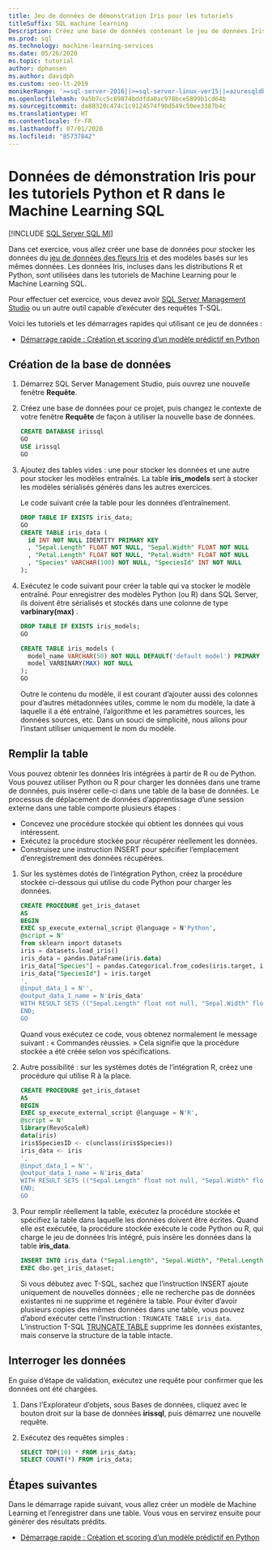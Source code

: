 ```yaml
---
title: Jeu de données de démonstration Iris pour les tutoriels
titleSuffix: SQL machine learning
Description: Créez une base de données contenant le jeu de données Iris et des modèles prédictifs. Ce jeu de données est utilisé dans les tutoriels R et Python avec le Machine Learning SQL.
ms.prod: sql
ms.technology: machine-learning-services
ms.date: 05/26/2020
ms.topic: tutorial
author: dphansen
ms.author: davidph
ms.custom: seo-lt-2019
monikerRange: '>=sql-server-2016||>=sql-server-linux-ver15||=azuresqldb-mi-current||=sqlallproducts-allversions'
ms.openlocfilehash: 9a5b7cc5c89874bddfda0ac978bce5899b1cd64b
ms.sourcegitcommit: da88320c474c1c9124574f90d549c50ee3387b4c
ms.translationtype: HT
ms.contentlocale: fr-FR
ms.lasthandoff: 07/01/2020
ms.locfileid: "85737842"
---
```

# <a name="iris-demo-data-for-python-and-r-tutorials-with-sql-machine-learning"></a>Données de démonstration Iris pour les tutoriels Python et R dans le Machine Learning SQL
[!INCLUDE [SQL Server SQL MI](../../includes/applies-to-version/sql-asdbmi.md)]

Dans cet exercice, vous allez créer une base de données pour stocker les données du [jeu de données des fleurs Iris](https://en.wikipedia.org/wiki/Iris_flower_data_set) et des modèles basés sur les mêmes données. Les données Iris, incluses dans les distributions R et Python, sont utilisées dans les tutoriels de Machine Learning pour le Machine Learning SQL.

Pour effectuer cet exercice, vous devez avoir [SQL Server Management Studio](../../ssms/download-sql-server-management-studio-ssms.md) ou un autre outil capable d’exécuter des requêtes T-SQL.

Voici les tutoriels et les démarrages rapides qui utilisant ce jeu de données :

+ [Démarrage rapide : Création et scoring d’un modèle prédictif en Python](quickstart-python-train-score-model.md)

## <a name="create-the-database"></a>Création de la base de données

1. Démarrez SQL Server Management Studio, puis ouvrez une nouvelle fenêtre **Requête**.  

2. Créez une base de données pour ce projet, puis changez le contexte de votre fenêtre **Requête** de façon à utiliser la nouvelle base de données.

    ```sql
    CREATE DATABASE irissql
    GO
    USE irissql
    GO
    ```

3. Ajoutez des tables vides : une pour stocker les données et une autre pour stocker les modèles entraînés. La table **iris_models** sert à stocker les modèles sérialisés générés dans les autres exercices.

    Le code suivant crée la table pour les données d’entraînement.

    ```sql
    DROP TABLE IF EXISTS iris_data;
    GO
    CREATE TABLE iris_data (
      id INT NOT NULL IDENTITY PRIMARY KEY
      , "Sepal.Length" FLOAT NOT NULL, "Sepal.Width" FLOAT NOT NULL
      , "Petal.Length" FLOAT NOT NULL, "Petal.Width" FLOAT NOT NULL
      , "Species" VARCHAR(100) NOT NULL, "SpeciesId" INT NOT NULL
    );
    ```

4. Exécutez le code suivant pour créer la table qui va stocker le modèle entraîné. Pour enregistrer des modèles Python (ou R) dans SQL Server, ils doivent être sérialisés et stockés dans une colonne de type **varbinary(max)** .

    ```sql
    DROP TABLE IF EXISTS iris_models;
    GO

    CREATE TABLE iris_models (
      model_name VARCHAR(50) NOT NULL DEFAULT('default model') PRIMARY KEY,
      model VARBINARY(MAX) NOT NULL
    );
    GO
    ```

    Outre le contenu du modèle, il est courant d’ajouter aussi des colonnes pour d’autres métadonnées utiles, comme le nom du modèle, la date à laquelle il a été entraîné, l’algorithme et les paramètres sources, les données sources, etc. Dans un souci de simplicité, nous allons pour l’instant utiliser uniquement le nom du modèle.

## <a name="populate-the-table"></a>Remplir la table

Vous pouvez obtenir les données Iris intégrées à partir de R ou de Python. Vous pouvez utiliser Python ou R pour charger les données dans une trame de données, puis insérer celle-ci dans une table de la base de données. Le processus de déplacement de données d’apprentissage d’une session externe dans une table comporte plusieurs étapes :

+ Concevez une procédure stockée qui obtient les données qui vous intéressent.
+ Exécutez la procédure stockée pour récupérer réellement les données.
+ Construisez une instruction INSERT pour spécifier l’emplacement d’enregistrement des données récupérées.

1. Sur les systèmes dotés de l’intégration Python, créez la procédure stockée ci-dessous qui utilise du code Python pour charger les données.

    ```sql
    CREATE PROCEDURE get_iris_dataset
    AS
    BEGIN
    EXEC sp_execute_external_script @language = N'Python', 
    @script = N'
    from sklearn import datasets
    iris = datasets.load_iris()
    iris_data = pandas.DataFrame(iris.data)
    iris_data["Species"] = pandas.Categorical.from_codes(iris.target, iris.target_names)
    iris_data["SpeciesId"] = iris.target
    ', 
    @input_data_1 = N'', 
    @output_data_1_name = N'iris_data'
    WITH RESULT SETS (("Sepal.Length" float not null, "Sepal.Width" float not null, "Petal.Length" float not null, "Petal.Width" float not null, "Species" varchar(100) not null, "SpeciesId" int not null));
    END;
    GO
    ```

    Quand vous exécutez ce code, vous obtenez normalement le message suivant : « Commandes réussies. » Cela signifie que la procédure stockée a été créée selon vos spécifications.

2. Autre possibilité : sur les systèmes dotés de l’intégration R, créez une procédure qui utilise R à la place.

    ```sql
    CREATE PROCEDURE get_iris_dataset
    AS
    BEGIN
    EXEC sp_execute_external_script @language = N'R', 
    @script = N'
    library(RevoScaleR)
    data(iris)
    iris$SpeciesID <- c(unclass(iris$Species))
    iris_data <- iris
    ', 
    @input_data_1 = N'', 
    @output_data_1_name = N'iris_data'
    WITH RESULT SETS (("Sepal.Length" float not null, "Sepal.Width" float not null, "Petal.Length" float not null, "Petal.Width" float not null, "Species" varchar(100) not null, "SpeciesId" int not null));
    END;
    GO
    ```

3. Pour remplir réellement la table, exécutez la procédure stockée et spécifiez la table dans laquelle les données doivent être écrites. Quand elle est exécutée, la procédure stockée exécute le code Python ou R, qui charge le jeu de données Iris intégré, puis insère les données dans la table **iris_data**.

    ```sql
    INSERT INTO iris_data ("Sepal.Length", "Sepal.Width", "Petal.Length", "Petal.Width", "Species", "SpeciesId")
    EXEC dbo.get_iris_dataset;
    ```

    Si vous débutez avec T-SQL, sachez que l’instruction INSERT ajoute uniquement de nouvelles données ; elle ne recherche pas de données existantes ni ne supprime et regénère la table. Pour éviter d’avoir plusieurs copies des mêmes données dans une table, vous pouvez d’abord exécuter cette l’instruction : `TRUNCATE TABLE iris_data`. L’instruction T-SQL [TRUNCATE TABLE](https://docs.microsoft.com/sql/t-sql/statements/truncate-table-transact-sql) supprime les données existantes, mais conserve la structure de la table intacte.

## <a name="query-the-data"></a>Interroger les données

En guise d’étape de validation, exécutez une requête pour confirmer que les données ont été chargées.

1. Dans l’Explorateur d’objets, sous Bases de données, cliquez avec le bouton droit sur la base de données **irissql**, puis démarrez une nouvelle requête.

2. Exécutez des requêtes simples :

    ```sql
    SELECT TOP(10) * FROM iris_data;
    SELECT COUNT(*) FROM iris_data;
    ```

## <a name="next-steps"></a>Étapes suivantes

Dans le démarrage rapide suivant, vous allez créer un modèle de Machine Learning et l’enregistrer dans une table. Vous vous en servirez ensuite pour générer des résultats prédits.

+ [Démarrage rapide : Création et scoring d’un modèle prédictif en Python](quickstart-python-train-score-model.md)
